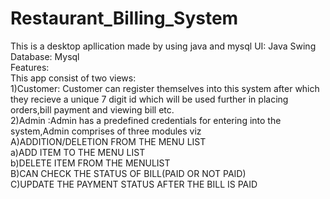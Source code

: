 # Restaurant_Billing_System

This is a desktop apllication made by using java  and mysql
UI: Java Swing
<br>
Database: Mysql
<br>
Features:
<br>
This app consist of two views:<br>
1)Customer: Customer can register themselves into this system after which they recieve a unique 7 digit id which will be used further in placing orders,bill payment and viewing bill etc.<br>
2)Admin :Admin has a predefined credentials for entering into the system,Admin comprises of three modules viz
<br>A)ADDITION/DELETION FROM THE MENU LIST<br>
  a)ADD ITEM TO THE MENU LIST<br>
  b)DELETE ITEM FROM THE MENULIST
  <br>
B)CAN CHECK THE STATUS OF BILL(PAID OR NOT PAID)
<br>
C)UPDATE THE PAYMENT STATUS AFTER THE BILL IS PAID

